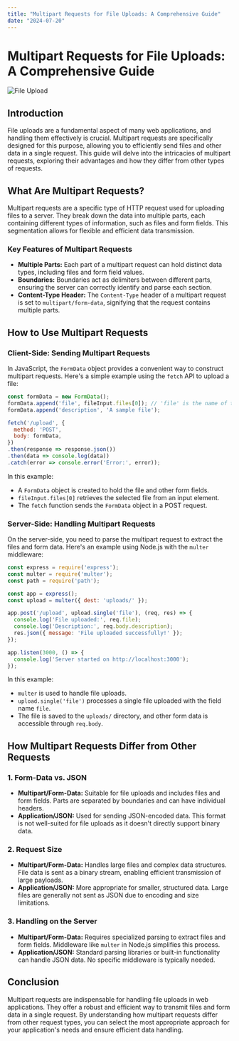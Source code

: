 ```yaml
---
title: "Multipart Requests for File Uploads: A Comprehensive Guide"
date: "2024-07-20"
---
```


# Multipart Requests for File Uploads: A Comprehensive Guide

![File Upload](https://images.unsplash.com/photo-1605828734234-f54928f52d8c?crop=entropy&cs=tinysrgb&fit=max&ixid=MnwzNjUyOXwwfDF8c2VhcmNofDd8fGZpbGV8ZW58MHx8fDE2MzE4MjA1MjA&ixlib=rb-1.2.1&q=80&w=1080)

## Introduction

File uploads are a fundamental aspect of many web applications, and handling them effectively is crucial. Multipart requests are specifically designed for this purpose, allowing you to efficiently send files and other data in a single request. This guide will delve into the intricacies of multipart requests, exploring their advantages and how they differ from other types of requests.

## What Are Multipart Requests?

Multipart requests are a specific type of HTTP request used for uploading files to a server.  They break down the data into multiple parts, each containing different types of information, such as files and form fields. This segmentation allows for flexible and efficient data transmission.

### Key Features of Multipart Requests

* **Multiple Parts:** Each part of a multipart request can hold distinct data types, including files and form field values.
* **Boundaries:**  Boundaries act as delimiters between different parts, ensuring the server can correctly identify and parse each section. 
* **Content-Type Header:** The `Content-Type` header of a multipart request is set to `multipart/form-data`, signifying that the request contains multiple parts.

## How to Use Multipart Requests

### Client-Side: Sending Multipart Requests

In JavaScript, the `FormData` object provides a convenient way to construct multipart requests. Here's a simple example using the `fetch` API to upload a file:

```javascript
const formData = new FormData();
formData.append('file', fileInput.files[0]); // 'file' is the name of the field
formData.append('description', 'A sample file');

fetch('/upload', {
  method: 'POST',
  body: formData,
})
.then(response => response.json())
.then(data => console.log(data))
.catch(error => console.error('Error:', error));
```
In this example:

* A `FormData` object is created to hold the file and other form fields.
* `fileInput.files[0]` retrieves the selected file from an input element.
* The `fetch` function sends the `FormData` object in a POST request.

### Server-Side: Handling Multipart Requests

On the server-side, you need to parse the multipart request to extract the files and form data. Here's an example using Node.js with the `multer` middleware:

```javascript
const express = require('express');
const multer = require('multer');
const path = require('path');

const app = express();
const upload = multer({ dest: 'uploads/' });

app.post('/upload', upload.single('file'), (req, res) => {
  console.log('File uploaded:', req.file);
  console.log('Description:', req.body.description);
  res.json({ message: 'File uploaded successfully!' });
});

app.listen(3000, () => {
  console.log('Server started on http://localhost:3000');
});
```

In this example:

* `multer` is used to handle file uploads.
* `upload.single('file')` processes a single file uploaded with the field name `file`.
* The file is saved to the `uploads/` directory, and other form data is accessible through `req.body`.

## How Multipart Requests Differ from Other Requests

### 1. Form-Data vs. JSON

* **Multipart/Form-Data:**  Suitable for file uploads and includes files and form fields. Parts are separated by boundaries and can have individual headers.
* **Application/JSON:** Used for sending JSON-encoded data. This format is not well-suited for file uploads as it doesn't directly support binary data.

### 2. Request Size

* **Multipart/Form-Data:**  Handles large files and complex data structures. File data is sent as a binary stream, enabling efficient transmission of large payloads.
* **Application/JSON:** More appropriate for smaller, structured data. Large files are generally not sent as JSON due to encoding and size limitations.

### 3. Handling on the Server

* **Multipart/Form-Data:** Requires specialized parsing to extract files and form fields.  Middleware like `multer` in Node.js simplifies this process.
* **Application/JSON:** Standard parsing libraries or built-in functionality can handle JSON data.  No specific middleware is typically needed.

## Conclusion

Multipart requests are indispensable for handling file uploads in web applications. They offer a robust and efficient way to transmit files and form data in a single request. By understanding how multipart requests differ from other request types, you can select the most appropriate approach for your application's needs and ensure efficient data handling. 
